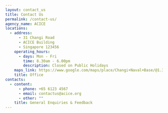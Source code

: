 ```yaml
---
layout: contact_us
title: Contact Us
permalink: /contact-us/
agency_name: ACICE
locations:
  - address:
      - 31 Changi Road
      - ACICE Building
      - Singapore 123456
    operating_hours:
      - days: Mon - Fri
        time: 8.30am - 6.00pm
        description: Closed on Public Holidays
    maps_link: https://www.google.com/maps/place/Changi+Naval+Base/@1.3170777,104.0225017,15z/data=!4m2!3m1!1s0x0:0xe7aab6af24083fb4?sa=X&ved=2ahUKEwjWrv-1_ajzAhU7rpUCHeN8DJMQ_BJ6BAhtEAU
    title: Office
contacts:
  - content:
      - phone: +65 6123 4567
      - email: contactus@acice.org
      - other: ""
    title: General Enquiries & Feedback
---
```

